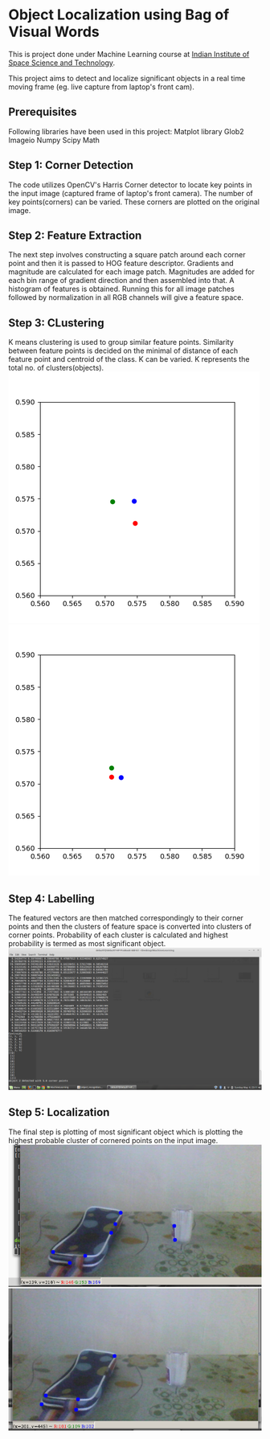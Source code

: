 # Object Localization using Bag of Visual Words

This is project done under Machine Learning course at [Indian Institute of Space Science
and Technology](https://iist.ac.in). 

This project aims to detect and localize significant objects in a real time moving frame (eg. live capture from laptop's front cam).

## Prerequisites
Following libraries have been used in this project:
Matplot library
Glob2
Imageio
Numpy
Scipy
Math

## Step 1: Corner Detection
The code utilizes OpenCV's Harris Corner detector to locate key points in the input image (captured frame of laptop's front camera). The number of key points(corners) can be varied. These corners are plotted on the original image.

## Step 2: Feature Extraction
The next step involves constructing a square patch around each corner point and then it is passed to HOG feature descriptor. Gradients and magnitude are calculated for each image patch. Magnitudes are added for each bin range of gradient direction and then assembled into that. A histogram of features is obtained. Running this for all image patches followed by normalization in all RGB channels will give a feature space.
## Step 3: CLustering
K means clustering is used to group similar feature points. Similarity between feature points is decided on the minimal of distance of each feature point and centroid of the class. K can be varied. K represents the total no. of clusters(objects).
![Results](Results/beforeKmeans.png)
![Results](Results/afterkmeans.png)
## Step 4: Labelling
The featured vectors are then matched correspondingly to their corner points and then the clusters of feature space is converted into clusters of corner points. Probability of each cluster is calculated and highest probability is termed as most significant object.
![Results](Results/box_result.png)
## Step 5: Localization
The final step is plotting of most significant object which is plotting the highest probable cluster of cornered points on the input image.
![Results](before-BOX.png)
![Results](final-BOX.png)
